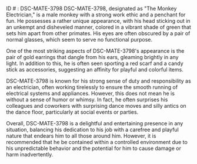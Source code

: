 ID # : DSC-MATE-3798
DSC-MATE-3798, designated as "The Monkey Electrician," is a male monkey with a strong work ethic and a penchant for fun. He possesses a rather unique appearance, with his head sticking out in an unkempt and disheveled manner, colored in a vibrant shade of green that sets him apart from other primates. His eyes are often obscured by a pair of normal glasses, which seem to serve no functional purpose.

One of the most striking aspects of DSC-MATE-3798's appearance is the pair of gold earrings that dangle from his ears, gleaming brightly in any light. In addition to this, he is often seen sporting a red scarf and a candy stick as accessories, suggesting an affinity for playful and colorful items.

DSC-MATE-3798 is known for his strong sense of duty and responsibility as an electrician, often working tirelessly to ensure the smooth running of electrical systems and appliances. However, this does not mean he is without a sense of humor or whimsy. In fact, he often surprises his colleagues and coworkers with surprising dance moves and silly antics on the dance floor, particularly at social events or parties.

Overall, DSC-MATE-3798 is a delightful and entertaining presence in any situation, balancing his dedication to his job with a carefree and playful nature that endears him to all those around him. However, it is recommended that he be contained within a controlled environment due to his unpredictable behavior and the potential for him to cause damage or harm inadvertently.